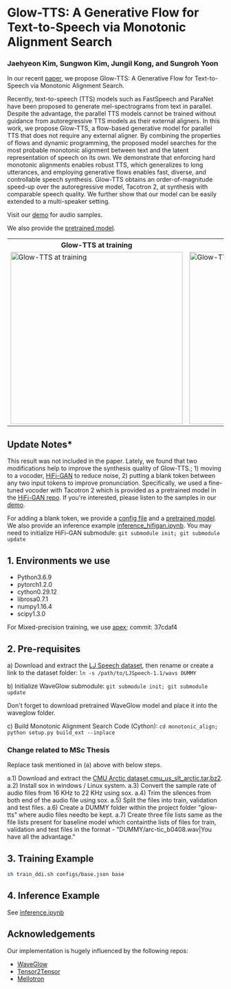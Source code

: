 # Glow-TTS: A Generative Flow for Text-to-Speech via Monotonic Alignment Search

### Jaehyeon Kim, Sungwon Kim, Jungil Kong, and Sungroh Yoon

In our recent [paper](https://arxiv.org/abs/2005.11129), we propose Glow-TTS: A Generative Flow for Text-to-Speech via Monotonic Alignment Search.

Recently, text-to-speech (TTS) models such as FastSpeech and ParaNet have been proposed to generate mel-spectrograms from text in parallel. Despite the advantage, the parallel TTS models cannot be trained without guidance from autoregressive TTS models as their external aligners. In this work, we propose Glow-TTS, a flow-based generative model for parallel TTS that does not require any external aligner. By combining the properties of flows and dynamic programming, the proposed model searches for the most probable monotonic alignment between text and the latent representation of speech on its own. We demonstrate that enforcing hard monotonic alignments enables robust TTS, which generalizes to long utterances, and employing generative flows enables fast, diverse, and controllable speech synthesis. Glow-TTS obtains an order-of-magnitude speed-up over the autoregressive model, Tacotron 2, at synthesis with comparable speech quality. We further show that our model can be easily extended to a multi-speaker setting.

Visit our [demo](https://jaywalnut310.github.io/glow-tts-demo/index.html) for audio samples.

We also provide the [pretrained model](https://drive.google.com/open?id=1JiCMBVTG4BMREK8cT3MYck1MgYvwASL0).

<table style="width:100%">
  <tr>
    <th>Glow-TTS at training</th>
    <th>Glow-TTS at inference</th>
  </tr>
  <tr>
    <td><img src="resources/fig_1a.png" alt="Glow-TTS at training" height="400"></td>
    <td><img src="resources/fig_1b.png" alt="Glow-TTS at inference" height="400"></td>
  </tr>
</table>


## Update Notes*

This result was not included in the paper. Lately, we found that two modifications help to improve the synthesis quality of Glow-TTS.; 1) moving to a vocoder, [HiFi-GAN](https://arxiv.org/abs/2010.05646) to reduce noise, 2) putting a blank token between any two input tokens to improve pronunciation. Specifically, 
we used a fine-tuned vocoder with Tacotron 2 which is provided as a pretrained model in the [HiFi-GAN repo](https://github.com/jik876/hifi-gan). If you're interested, please listen to the samples in our [demo](https://jaywalnut310.github.io/glow-tts-demo/index.html).

For adding a blank token, we provide a [config file](./configs/base_blank.json) and a [pretrained model](https://drive.google.com/open?id=1RxR6JWg6WVBZYb-pIw58hi1XLNb5aHEi). We also provide an inference example [inference_hifigan.ipynb](./inference_hifigan.ipynb). You may need to initialize HiFi-GAN submodule: `git submodule init; git submodule update`


## 1. Environments we use

* Python3.6.9
* pytorch1.2.0
* cython0.29.12
* librosa0.7.1
* numpy1.16.4
* scipy1.3.0

For Mixed-precision training, we use [apex](https://github.com/NVIDIA/apex); commit: 37cdaf4


## 2. Pre-requisites

a) Download and extract the [LJ Speech dataset](https://keithito.com/LJ-Speech-Dataset/), then rename or create a link to the dataset folder: `ln -s /path/to/LJSpeech-1.1/wavs DUMMY`

b) Initialize WaveGlow submodule: `git submodule init; git submodule update`

Don't forget to download pretrained WaveGlow model and place it into the waveglow folder.

c) Build Monotonic Alignment Search Code (Cython): `cd monotonic_align; python setup.py build_ext --inplace`

### Change related to MSc Thesis ###
Replace task mentioned in (a) above with below steps.

a.1) Download and extract the [CMU Arctic dataset,cmu_us_slt_arctic.tar.bz2](http://festvox.org/cmu_arctic/).
a.2) Install sox in windows / Linux system.
a.3) Convert the sample rate of audio files from 16 KHz to 22 KHz using sox.
a.4) Trim the silences from both end of the audio file using sox. 
a.5) Split the files into train, validation and test files.
a.6) Create a DUMMY folder within the project folder "glow-tts" where audio files needto be kept.
a.7) Create three file lists same as the file lists present for baseline model which containthe lists of files for train, validation and test files in the format - "DUMMY/arc-tic_b0408.wav|You have all the advantage."

## 3. Training Example

```sh
sh train_ddi.sh configs/base.json base
```

## 4. Inference Example

See [inference.ipynb](./inference.ipynb)


## Acknowledgements

Our implementation is hugely influenced by the following repos:
* [WaveGlow](https://github.com/NVIDIA/waveglow)
* [Tensor2Tensor](https://github.com/tensorflow/tensor2tensor)
* [Mellotron](https://github.com/NVIDIA/mellotron)
